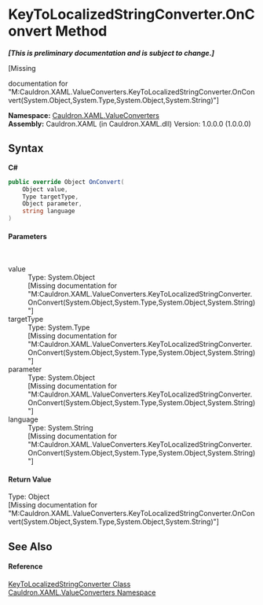 # KeyToLocalizedStringConverter.OnConvert Method 
 _**\[This is preliminary documentation and is subject to change.\]**_

\[Missing <summary> documentation for "M:Cauldron.XAML.ValueConverters.KeyToLocalizedStringConverter.OnConvert(System.Object,System.Type,System.Object,System.String)"\]

**Namespace:**&nbsp;<a href="N_Cauldron_XAML_ValueConverters">Cauldron.XAML.ValueConverters</a><br />**Assembly:**&nbsp;Cauldron.XAML (in Cauldron.XAML.dll) Version: 1.0.0.0 (1.0.0.0)

## Syntax

**C#**<br />
``` C#
public override Object OnConvert(
	Object value,
	Type targetType,
	Object parameter,
	string language
)
```


#### Parameters
&nbsp;<dl><dt>value</dt><dd>Type: System.Object<br />\[Missing <param name="value"/> documentation for "M:Cauldron.XAML.ValueConverters.KeyToLocalizedStringConverter.OnConvert(System.Object,System.Type,System.Object,System.String)"\]</dd><dt>targetType</dt><dd>Type: System.Type<br />\[Missing <param name="targetType"/> documentation for "M:Cauldron.XAML.ValueConverters.KeyToLocalizedStringConverter.OnConvert(System.Object,System.Type,System.Object,System.String)"\]</dd><dt>parameter</dt><dd>Type: System.Object<br />\[Missing <param name="parameter"/> documentation for "M:Cauldron.XAML.ValueConverters.KeyToLocalizedStringConverter.OnConvert(System.Object,System.Type,System.Object,System.String)"\]</dd><dt>language</dt><dd>Type: System.String<br />\[Missing <param name="language"/> documentation for "M:Cauldron.XAML.ValueConverters.KeyToLocalizedStringConverter.OnConvert(System.Object,System.Type,System.Object,System.String)"\]</dd></dl>

#### Return Value
Type: Object<br />\[Missing <returns> documentation for "M:Cauldron.XAML.ValueConverters.KeyToLocalizedStringConverter.OnConvert(System.Object,System.Type,System.Object,System.String)"\]

## See Also


#### Reference
<a href="T_Cauldron_XAML_ValueConverters_KeyToLocalizedStringConverter">KeyToLocalizedStringConverter Class</a><br /><a href="N_Cauldron_XAML_ValueConverters">Cauldron.XAML.ValueConverters Namespace</a><br />